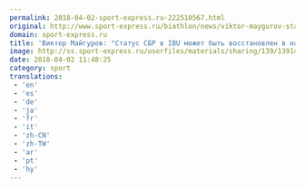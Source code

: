 ```yaml
---
permalink: 2018-04-02-sport-express.ru-222510567.html
original: http://www.sport-express.ru/biathlon/news/viktor-maygurov-status-sbr-v-ibu-mozhet-byt-vosstanovlen-v-nachale-iyunya-1391445/
domain: sport-express.ru
title: 'Виктор Майгуров: "Статус СБР в IBU может быть восстановлен в начале июня"'
image: http://ss.sport-express.ru/userfiles/materials/sharing/139/1391445.jpg
date: 2018-04-02 11:48:25
category: sport
translations: 
 - 'en'
 - 'es'
 - 'de'
 - 'ja'
 - 'fr'
 - 'it'
 - 'zh-CN'
 - 'zh-TW'
 - 'ar'
 - 'pt'
 - 'hy'
---
```


